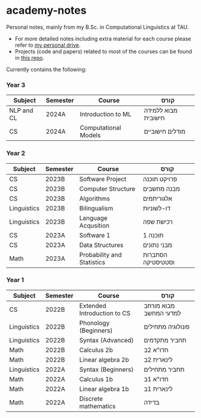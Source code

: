 # academy-notes
Personal notes, mainly from my B.Sc. in Computational Linguistics at TAU.

* For more detailed notes including extra material for each course please refer to [my personal drive](https://drive.google.com/drive/folders/1CwUER_7Ua1jw82GsgV6k7tVAMRxmQlkF?usp=drive_link).
* Projects (code and papers) related to most of the courses can be found in [this repo](https://github.com/roym44/academy-projects).


Currently contains the following:

### Year 3

Subject       | Semester | Course                     | קורס | 
------------- | -------  | -------------------------  | ------------------- |
NLP and CL    | 2024A    | Introduction to ML         | מבוא ללמידה חישובית |
CS            | 2024A    | Computational Models       | מודלים חישוביים  |

### Year 2

Subject       | Semester | Course                     | קורס | 
------------- | -------  | -------------------------  | ------------------- |
CS            | 2023B    | Software Project           | פרויקט תוכנה |
CS            | 2023B    | Computer Structure         | מבנה מחשבים |
CS            | 2023B    | Algorithms                 | אלגוריתמים |
Linguistics   | 2023B    | Bilingualism               | דו-לשוניות |
Linguistics   | 2023B    | Language Acqusition        | רכישת שפה |
CS            | 2023A    | Software 1                 | תוכנה 1  |
CS            | 2023A    | Data Structures            | מבני נתונים  |
Math          | 2023A    | Probability and Statistics | הסתברות וסטטיסטיקה |

### Year 1

Subject       | Semester | Course                      | קורס | 
------------- | -------  | -------------------------   | ------------------- |
CS            | 2022B    | Extended Introduction to CS | מבוא מורחב למדעי המחשב |
Linguistics   | 2022B    | Phonology (Beginners)       | פונולוגיה מתחילים |
Linguistics   | 2022B    | Syntax (Advanced)           | תחביר מתקדמים |
Math          | 2022B    | Calculus 2b                 | חדו"א 2ב |
Math          | 2022B    | Linear algebra 2b           | לינארית 2ב |
Linguistics   | 2022A    | Syntax (Beginners)          | תחביר מתחילים |
Math          | 2022A    | Calculus 1b                 | חדו"א 1ב |
Math          | 2022A    | Linear algebra 1b           | לינארית 1ב |
Math          | 2022A    | Discrete mathematics        | בדידה |
